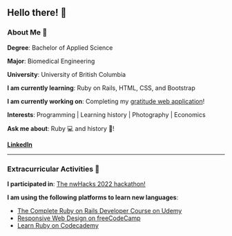 ##  Hello there! 👋

<!--
**omar1209/omar1209** is a ✨ _special_ ✨ repository because its `README.md` (this file) appears on your GitHub profile.

Here are some ideas to get you started:

- 🔭 I’m currently working on ...
- 🌱 I’m currently learning ...
- 👯 I’m looking to collaborate on ...
- 🤔 I’m looking for help with ...
- 💬 Ask me about ...
- 📫 How to reach me: ...
- 😄 Pronouns: ...
- ⚡ Fun fact: ...
-->

### About Me 🤔

**Degree**: Bachelor of Applied Science 

**Major**: Biomedical Engineering

**University**: University of British Columbia

**I am currently learning**: Ruby on Rails, HTML, CSS, and Bootstrap

**I am currently working on**: Completing my [gratitude web application](https://github.com/omar1209/gratit-you-de)! 

**Interests**: Programming | Learning history | Photography | Economics

**Ask me about**: Ruby 💻 and history 📜!

**[LinkedIn](https://github.com/omar1209/gratit-you-de)** 

---

### Extracurricular Activities 🧐

**I participated in**: [The nwHacks 2022 hackathon!](https://www.nwhacks.io/) 

**I am using the following platforms to learn new languages**:

* [The Complete Ruby on Rails Developer Course on Udemy](https://www.udemy.com/course/the-complete-ruby-on-rails-developer-course/)
* [Responsive Web Design on freeCodeCamp](https://www.freecodecamp.org/learn/responsive-web-design/)
* [Learn Ruby on Codecademy](https://www.codecademy.com/learn/learn-ruby)
